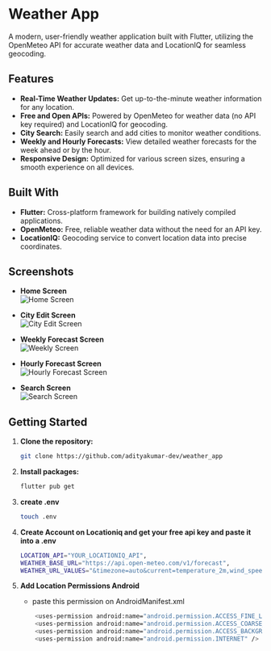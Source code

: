 # Weather App

A modern, user-friendly weather application built with Flutter, utilizing the OpenMeteo API for accurate weather data and LocationIQ for seamless geocoding.

## Features

- **Real-Time Weather Updates:** Get up-to-the-minute weather information for any location.
- **Free and Open APIs:** Powered by OpenMeteo for weather data (no API key required) and LocationIQ for geocoding.
- **City Search:** Easily search and add cities to monitor weather conditions.
- **Weekly and Hourly Forecasts:** View detailed weather forecasts for the week ahead or by the hour.
- **Responsive Design:** Optimized for various screen sizes, ensuring a smooth experience on all devices.

## Built With

- **Flutter:** Cross-platform framework for building natively compiled applications.
- **OpenMeteo:** Free, reliable weather data without the need for an API key.
- **LocationIQ:** Geocoding service to convert location data into precise coordinates.

## Screenshots

- **Home Screen**  
  ![Home Screen](./Git-Assets/Home.png)

- **City Edit Screen**  
  ![City Edit Screen](./Git-Assets/CityEdit.png)

- **Weekly Forecast Screen**  
  ![Weekly Screen](./Git-Assets/Weekly.png)

- **Hourly Forecast Screen**  
  ![Hourly Forecast Screen](./Git-Assets/HourlyForecast.png)

- **Search Screen**  
  ![Search Screen](./Git-Assets/Search.png)

## Getting Started

1. **Clone the repository:**
   ```bash
   git clone https://github.com/adityakumar-dev/weather_app
2. **Install packages:**
    ```bash 
    flutter pub get
3. **create .env**
    ```bash
    touch .env
4. **Create Account on Locationiq and get your free api key and paste it into a .env** 
    ```bash
    LOCATION_API="YOUR_LOCATIONIQ_API",
    WEATHER_BASE_URL="https://api.open-meteo.com/v1/forecast",
    WEATHER_URL_VALUES="&timezone=auto&current=temperature_2m,wind_speed_10m,cloud_cover,is_day,weather_code,relative_humidity_2m&hourly=temperature_2m,relative_humidity_2m,wind_speed_10m,cloud_cover,weather_code,is_day",
5. **Add Location Permissions Android**
    - paste this permission on AndroidManifest.xml

    ```bash
        <uses-permission android:name="android.permission.ACCESS_FINE_LOCATION" />
        <uses-permission android:name="android.permission.ACCESS_COARSE_LOCATION" />
        <uses-permission android:name="android.permission.ACCESS_BACKGROUND_LOCATION" />
        <uses-permission android:name="android.permission.INTERNET" />
